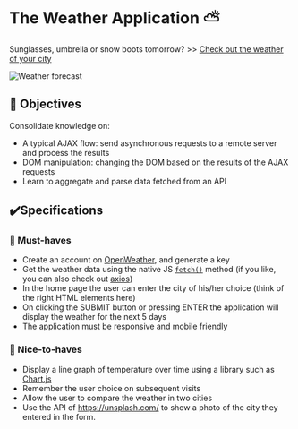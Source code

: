 # The Weather Application ⛅

Sunglasses, umbrella or snow boots tomorrow? >> [Check out the weather of your city](https://12-weather-app.netlify.app/)

![Weather forecast](https://user-images.githubusercontent.com/84382812/135869233-95dc0634-93d6-4079-8a1d-644ef0f62d02.PNG)

## 🎯 Objectives
Consolidate knowledge on:
- A typical AJAX flow: send asynchronous requests to a remote server and process the results
- DOM manipulation: changing the DOM based on the results of the AJAX requests
- Learn to aggregate and parse data fetched from an API

## ✔️Specifications
### 🌱 Must-haves
- Create an account on [OpenWeather](https://home.openweathermap.org/.), and generate a key
- Get the weather data using the native JS [`fetch()`](https://devdocs.io/dom/fetch_api/using_fetch) method (if you like, you can also check out [axios](https://github.com/axios/axios))
- In the home page the user can enter the city of his/her choice (think of the right HTML elements here)
- On clicking the SUBMIT button or pressing ENTER the application will display the weather for the next 5 days
- The application must be responsive and mobile friendly

### 🌻 Nice-to-haves
- Display a line graph of temperature over time using a library such as [Chart.js](https://www.chartjs.org)
- Remember the user choice on subsequent visits
- Allow the user to compare the weather in two cities
- Use the API of https://unsplash.com/ to show a photo of the city they entered in the form.
